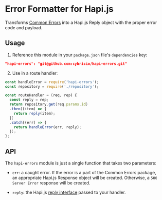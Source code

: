# Error Formatter for Hapi.js

Transforms [Common Errors](https://github.com/cybric/errors-node) into a Hapi.js Reply object with the proper error code and payload.

## Usage

1. Reference this module in your `package.json` file's `dependencies` key:

  ```json
  "hapi-errors": "git@github.com:cybricio/hapi-errors.git"
  ```

2. Use in a route handler:

  ```js
  const handleError = require('hapi-errors');
  const repository = require('./repository');

  const routeHandler = (req, rep) {
    const reply = rep;
    return repository.get(req.params.id)
    .then((item) => {
      return reply(item);
    })
    .catch((err) => {
      return handleError(err, reply);
    });
  };
  ```

## API

The `hapi-errors` module is just a single function that takes two parameters:

* `err`: a caught error.  If the error is a part of the Common Errors package, an appropriate Hapi.js Response object will be created.  Otherwise, a `500 Server Error` response will be created.

* `reply`: the Hapi.js [reply interface](http://hapijs.com/api#reply-interface) passed to your handler.
